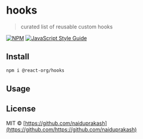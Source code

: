 # hooks

> curated list of reusable custom hooks

[![NPM](https://img.shields.io/npm/v/hooks.svg)](https://www.npmjs.com/package/hooks) [![JavaScript Style Guide](https://img.shields.io/badge/code_style-standard-brightgreen.svg)](https://standardjs.com)

## Install

```bash
npm i @react-org/hooks
```

## Usage



## License

MIT © [https://github.com/naiduprakash](https://github.com/https://github.com/naiduprakash)
